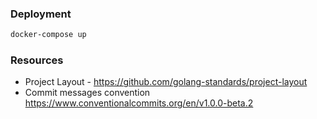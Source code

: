 ### Deployment

```bash
docker-compose up
```

### Resources
   - Project Layout - https://github.com/golang-standards/project-layout
   - Commit messages convention https://www.conventionalcommits.org/en/v1.0.0-beta.2
